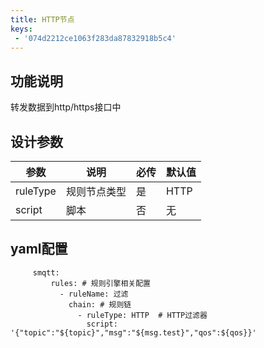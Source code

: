 ```yaml
---
title: HTTP节点
keys:
 - '074d2212ce1063f283da87832918b5c4'
---
```

## 功能说明

转发数据到http/https接口中


## 设计参数

|  参数   | 说明  | 必传  |默认值  |
|  ----  | ----  |----  |----  |
| ruleType  | 规则节点类型 |是|HTTP  |
| script| 脚本 |否 |无  |


## yaml配置

   ```
        smqtt:
            rules: # 规则引擎相关配置
              - ruleName: 过滤
                chain: # 规则链
                  - ruleType: HTTP  # HTTP过滤器
                    script:  '{"topic":"${topic}","msg":"${msg.test}","qos":${qos}}'
   ```